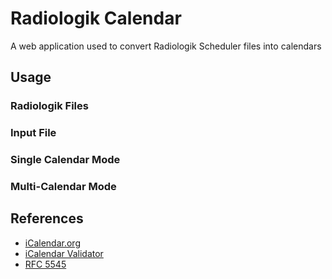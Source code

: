 # Radiologik Calendar
A web application used to convert Radiologik Scheduler files into calendars 

## Usage

### Radiologik Files

### Input File

### Single Calendar Mode

### Multi-Calendar Mode

## References
- [iCalendar.org](https://icalendar.org/)
- [iCalendar Validator](https://icalendar.org/validator.html)
- [RFC 5545](https://datatracker.ietf.org/doc/html/rfc5545)